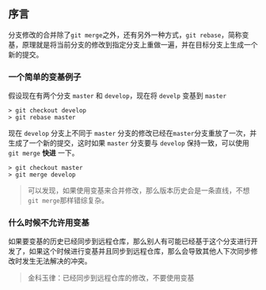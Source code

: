## 序言
分支修改的合并除了`git merge`之外，还有另外一种方式，`git rebase`，简称变基，原理就是将当前分支的修改到指定分支上重做一遍，并在目标分支上生成一个新的提交。


### 一个简单的变基例子
假设现在有两个分支 `master` 和 `develop`，现在将 `develp` 变基到 `master`
```
> git checkout develop
> git rebase master
```
现在 `develop` 分支上不同于 `master` 分支的修改已经在`master`分支重放了一次，并生成了一个新的提交，这时如果 `master` 分支要与 `develop` 保持一致，可以使用 `git merge` **快进** 一下。
```
> git checkout master
> git merge develop
```

> 可以发现，如果使用变基来合并修改，那么版本历史会是一条直线，不想`git merge`那样错综复杂。


### 什么时候不允许用变基
如果要变基的历史已经同步到远程仓库，那么别人有可能已经基于这个分支进行开发了，如果这个时候进行变基并且同步到远程仓库，那么会导致其他人下次同步修改时发生无法解决的冲突。

> 金科玉律：已经同步到远程仓库的修改，不要使用变基
